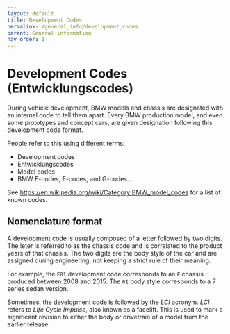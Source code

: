 ```yaml
---
layout: default
title: Development Codes
permalink: /general_info/development_codes
parent: General information
nav_order: 1
---
```


# Development Codes (Entwicklungscodes)

During vehicle development, BMW models and chassis are designated with an internal code to tell them apart.
Every BMW production model, and even some prototypes and concept cars, are given designation following this development code format.

People refer to this using different terms:

- Development codes
- Entwicklungscodes
- Model codes
- BMW E-codes, F-codes, and G-codes...

See <https://en.wikipedia.org/wiki/Category:BMW_model_codes> for a list of known codes.

## Nomenclature format

A development code is usually composed of a letter followed by two digits.
The leter is referred to as the chassis code and is correlated to the product years of that chassis.
The two digits are the body style of the car and are assigned during engineering, not keeping a strict rule of their meaning.

For example, the `F01` development code corresponds to an `F` chassis produced between 2008 and 2015. The `01` body style corresponds to a 7 series sedan version.

Sometimes, the development code is followed by the _LCI_ acronym. _LCI_ refers to _Life Cycle Impulse_, also known as a facelift. This is used to mark a significant revision to either the body or drivetrain of a model from the earlier release.

